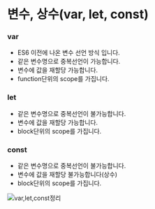 # 변수, 상수(var, let, const)

### var
- ES6 이전에 나온 변수 선언 방식 입니다.
- 같은 변수명으로 중복선언이 가능합니다.
- 변수에 값을 재할당 가능합니다.
- function단위의 scope를 가집니다.

### let
- 같은 변수명으로 중복선언이 불가능합니다.
- 변수에 값을 재할당 가능합니다.
- block단위의 scope를 가집니다.

### const
- 같은 변수명으로 중복선언이 불가능합니다.
- 변수에 값을 재할당 불가능합니다(상수)
- block단위의 scope를 가집니다.

![var,let,const정리](표.png)